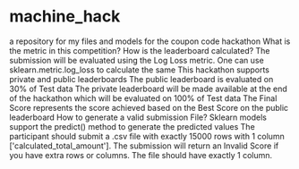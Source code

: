 # machine_hack
a repository for my files and models for the coupon code hackathon
What is the metric in this competition? How is the leaderboard calculated?
The submission will be evaluated using the Log Loss metric. One can use sklearn.metric.log_loss to calculate the same
This hackathon supports private and public leaderboards
The public leaderboard is evaluated on 30% of Test data
The private leaderboard will be made available at the end of the hackathon which will be evaluated on 100% of Test data
The Final Score represents the score achieved based on the Best Score on the public leaderboard
How to generate a valid submission File?
Sklearn models support the predict() method to generate the predicted values
The participant should submit a .csv file with exactly  15000 rows with 1 column ['calculated_total_amount']. The submission will return an Invalid Score if you have extra rows or columns.
The file should have exactly 1 column.

